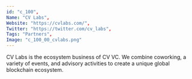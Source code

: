 ```yaml
--- 
id: "c_100", 
Name: "CV Labs", 
Website: "https://cvlabs.com/", 
Twitter: "https://twitter.com/cv_labs", 
Tags: "Partners", 
Image: "c_100_00_cvlabs.png" 
--- 
```

<!--lang:en--> 
CV Labs is the ecosystem business of CV VC. We combine coworking, a variety of events, and advisory activities to create a unique global blockchain ecosystem.
<!--lang:es--] 
CV Labs is the ecosystem business of CV VC. We combine coworking, a variety of events, and advisory activities to create a unique global blockchain ecosystem.
<!--lang:de--] 
CV Labs is the ecosystem business of CV VC. We combine coworking, a variety of events, and advisory activities to create a unique global blockchain ecosystem.
<!--lang:fr--] 
CV Labs is the ecosystem business of CV VC. We combine coworking, a variety of events, and advisory activities to create a unique global blockchain ecosystem.
<!--lang:pl--] 
CV Labs is the ecosystem business of CV VC. We combine coworking, a variety of events, and advisory activities to create a unique global blockchain ecosystem.
<!--lang:pt--] 
CV Labs is the ecosystem business of CV VC. We combine coworking, a variety of events, and advisory activities to create a unique global blockchain ecosystem.
[!--lang:*--> 
